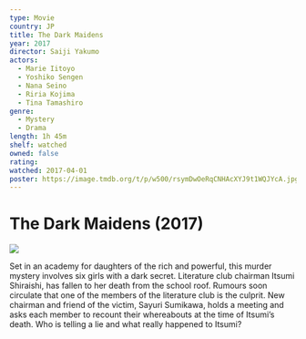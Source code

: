```yaml
---
type: Movie
country: JP
title: The Dark Maidens
year: 2017
director: Saiji Yakumo
actors:
  - Marie Iitoyo
  - Yoshiko Sengen
  - Nana Seino
  - Riria Kojima
  - Tina Tamashiro
genre:
  - Mystery
  - Drama
length: 1h 45m
shelf: watched
owned: false
rating:
watched: 2017-04-01
poster: https://image.tmdb.org/t/p/w500/rsymDwOeRqCNHAcXYJ9t1WQJYcA.jpg
---
```


# The Dark Maidens (2017)

![](https://image.tmdb.org/t/p/w500/rsymDwOeRqCNHAcXYJ9t1WQJYcA.jpg)

Set in an academy for daughters of the rich and powerful, this murder mystery involves six girls with a dark secret. Literature club chairman Itsumi Shiraishi, has fallen to her death from the school roof. Rumours soon circulate that one of the members of the literature club is the culprit. New chairman and friend of the victim, Sayuri Sumikawa, holds a meeting and asks each member to recount their whereabouts at the time of Itsumi’s death. Who is telling a lie and what really happened to Itsumi?